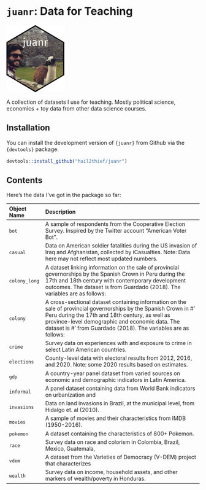 
# `juanr`: Data for Teaching

<img src="temp/sticker.png" width="30%">

A collection of datasets I use for teaching. Mostly political science,
economics + toy data from other data science courses.

## Installation

You can install the development version of `{juanr}` from Github via the
`{devtools}` package.

``` r
devtools::install_github("hail2thief/juanr")
```

## Contents

Here’s the data I’ve got in the package so far:

| **Object Name** | **Description**                                                                                                                                                                                                                                                                             |
|:----------------|:--------------------------------------------------------------------------------------------------------------------------------------------------------------------------------------------------------------------------------------------------------------------------------------------|
| `bot`           | A sample of respondents from the Cooperative Election Survey. Inspired by the Twitter account “American Voter Bot”.                                                                                                                                                                         |
| `casual`        | Data on American soldier fatalities during the US invasion of Iraq and Afghanistan, collected by iCasualties. Note: Data here may not reflect most updated numbers.                                                                                                                         |
| `colony_long`   | A dataset linking information on the sale of provincial governorships by the Spanish Crown in Peru during the 17th and 18th century with contemporary development outcomes. The dataset is from Guardado (2018). The variables are as follows:                                              |
| `colony`        | A cross-sectional dataset containing information on the sale of provincial governorships by the Spanish Crown in \#’ Peru during the 17th and 18th century, as well as province-level demographic and economic data. The dataset is \#’ from Guardado (2018). The variables are as follows: |
| `crime`         | Survey data on experiences with and exposure to crime in select Latin American countries.                                                                                                                                                                                                   |
| `elections`     | County-level data with electoral results from 2012, 2016, and 2020. Note: some 2020 results based on estimates.                                                                                                                                                                             |
| `gdp`           | A country-year panel dataset from varied sources on economic and demographic indicators in Latin America.                                                                                                                                                                                   |
| `informal`      | A panel dataset containing data from World Bank indicators on urbanization and                                                                                                                                                                                                              |
| `invasions`     | Data on land invasions in Brazil, at the municipal level, from Hidalgo et. al (2010).                                                                                                                                                                                                       |
| `movies`        | A sample of movies and their characteristics from IMDB (1950-2016).                                                                                                                                                                                                                         |
| `pokemon`       | A dataset containing the characteristics of 800+ Pokemon.                                                                                                                                                                                                                                   |
| `race`          | Survey data on race and colorism in Colombia, Brazil, Mexico, Guatemala,                                                                                                                                                                                                                    |
| `vdem`          | A dataset from the Varieties of Democracy (V-DEM) project that characterizes                                                                                                                                                                                                                |
| `wealth`        | Survey data on income, household assets, and other markers of wealth/poverty in Honduras.                                                                                                                                                                                                   |
